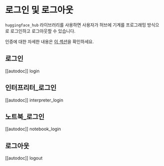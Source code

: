<!--⚠️ Note that this file is in Markdown but contain specific syntax for our doc-builder (similar to MDX) that may not be
rendered properly in your Markdown viewer.
-->

# 로그인 및 로그아웃

`huggingface_hub` 라이브러리를 사용하면 사용자가 허브에 기계를 프로그래밍 방식으로 로그인하고 로그아웃할 수 있습니다.

인증에 대한 자세한 내용은 [이 섹션](../quick-start#authentication)을 확인하세요.

## 로그인

[[autodoc]] login

## 인터프리터_로그인

[[autodoc]] interpreter_login

## 노트북_로그인

[[autodoc]] notebook_login

## 로그아웃

[[autodoc]] logout
